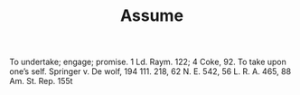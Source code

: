---
title: Assume
letter: A
permalink: "/definitions/assume.html"
body: To undertake; engage; promise. 1 Ld. Raym. 122; 4 Coke, 92. To take upon one’s
  self. Springer v. De wolf, 194 111. 218, 62 N. E. 542, 56 L. R. A. 465, 88 Am. St.
  Rep. 155t
published_at: '2018-07-07'
source: Black's Law Dictionary
layout: post
---